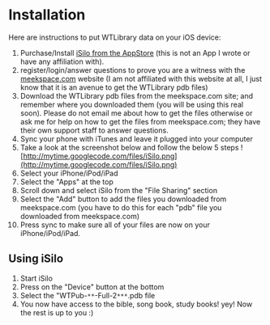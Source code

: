 # Installation #

Here are instructions to put WTLibrary data on your iOS device:

  1. Purchase/Install [iSilo from the AppStore](http://itunes.apple.com/us/app/isilo/id284979163?mt=8) (this is not an App I wrote or have any affiliation with).
  1. register/login/answer questions to prove you are a witness with the [meekspace.com](http://meekspace.com/gaining-access/) website (I am not affiliated with this website at all, I just know that it is an avenue to get the WTLibrary pdb files)
  1. Download the WTLibrary pdb files from the meekspace.com site; and remember where you downloaded them (you will be using this real soon).  Please do not email me about how to get the files otherwise or ask me for help on how to get the files from meekspace.com; they have their own support staff to answer questions.
  1. Sync your phone with iTunes and leave it plugged into your computer
  1. Take a look at the screenshot below and follow the below 5 steps
![http://mytime.googlecode.com/files/iSilo.png](http://mytime.googlecode.com/files/iSilo.png)
  1. Select your iPhone/iPod/iPad
  1. Select the "Apps" at the top
  1. Scroll down and select iSilo from the "File Sharing" section
  1. Select the "Add" button to add the files you downloaded from meekspace.com (you have to do this for each "pdb" file you downloaded from meekspace.com)
  1. Press sync to make sure all of your files are now on your iPhone/iPod/iPad.

## Using iSilo ##
  1. Start iSilo
  1. Press on the "Device" button at the bottom
  1. Select the "WTPub-`**`-Full-2`***`.pdb file
  1. You now have access to the bible, song book, study books! yey! Now the rest is up to you :)

